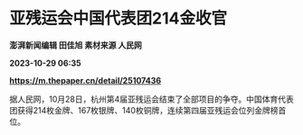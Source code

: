 # 亚残运会中国代表团214金收官
**澎湃新闻编辑 田佳旭 素材来源 人民网**

**2023-10-29 06:35**

**https://m.thepaper.cn/detail/25107436**

据人民网，10月28日，杭州第4届亚残运会结束了全部项目的争夺。中国体育代表团获得214枚金牌、167枚银牌、140枚铜牌，连续第四届亚残运会位列金牌榜首位。